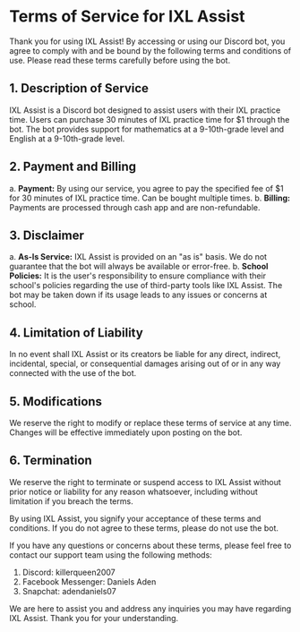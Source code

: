 # Terms of Service for IXL Assist

Thank you for using IXL Assist! By accessing or using our Discord bot, you agree to comply with and be bound by the following terms and conditions of use. Please read these terms carefully before using the bot.

## 1. Description of Service
IXL Assist is a Discord bot designed to assist users with their IXL practice time. Users can purchase 30 minutes of IXL practice time for \$1 through the bot. The bot provides support for mathematics at a 9-10th-grade level and English at a 9-10th-grade level.

## 2. Payment and Billing
a. **Payment:** By using our service, you agree to pay the specified fee of \$1 for 30 minutes of IXL practice time. Can be bought multiple times.
b. **Billing:** Payments are processed through cash app and are non-refundable.

## 3. Disclaimer
a. **As-Is Service:** IXL Assist is provided on an \"as is\" basis. We do not guarantee that the bot will always be available or error-free.
b. **School Policies:** It is the user's responsibility to ensure compliance with their school's policies regarding the use of third-party tools like IXL Assist. The bot may be taken down if its usage leads to any issues or concerns at school.

## 4. Limitation of Liability
In no event shall IXL Assist or its creators be liable for any direct, indirect, incidental, special, or consequential damages arising out of or in any way connected with the use of the bot.

## 5. Modifications
We reserve the right to modify or replace these terms of service at any time. Changes will be effective immediately upon posting on the bot.

## 6. Termination
We reserve the right to terminate or suspend access to IXL Assist without prior notice or liability for any reason whatsoever, including without limitation if you breach the terms.

By using IXL Assist, you signify your acceptance of these terms and conditions. If you do not agree to these terms, please do not use the bot.

If you have any questions or concerns about these terms, please feel free to contact our support team using the following methods:

1. Discord: killerqueen2007
2. Facebook Messenger: Daniels Aden
3. Snapchat: adendaniels07

We are here to assist you and address any inquiries you may have regarding IXL Assist. Thank you for your understanding.
